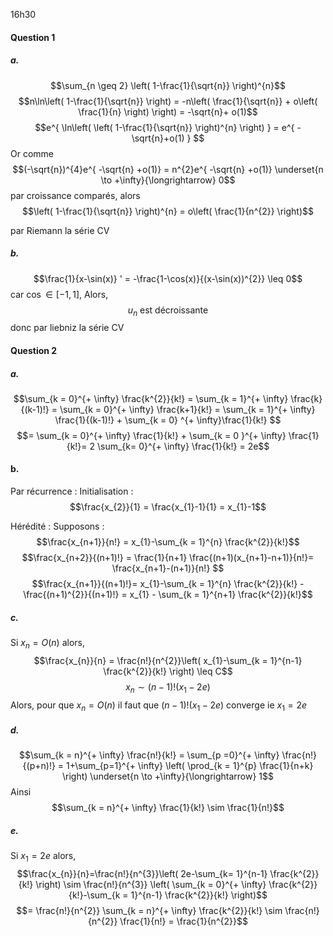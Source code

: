 16h30

#### Question 1
##### a.
$$\sum_{n \geq 2} \left( 1-\frac{1}{\sqrt{n}} \right)^{n}$$
$$n\ln\left( 1-\frac{1}{\sqrt{n}} \right) = -n\left( \frac{1}{\sqrt{n}}  + o\left( \frac{1}{n} \right) \right) = -\sqrt{n}+ o(1)$$
$$e^{ \ln\left( \left( 1-\frac{1}{\sqrt{n}} \right)^{n} \right) } = e^{ -\sqrt{n}+o(1) } $$
Or comme 
$$(-\sqrt{n})^{4}e^{ -\sqrt{n} +o(1)} = n^{2}e^{ -\sqrt{n} +o(1)} \underset{n \to +\infty}{\longrightarrow} 0$$
par croissance comparés, alors 
$$\left( 1-\frac{1}{\sqrt{n}} \right)^{n} = o\left( \frac{1}{n^{2}} \right)$$

par Riemann la série CV
##### b.
$$\frac{1}{x-\sin(x)} ' = -\frac{1-\cos(x)}{(x-\sin(x))^{2}} \leq 0$$
car $\cos \in [-1, 1]$,
Alors, 
$$u_{n} \text{ est décroissante}$$
donc par liebniz la série CV

#### Question 2
##### a.
$$\sum_{k = 0}^{+ \infty} \frac{k^{2}}{k!} = \sum_{k = 1}^{+ \infty} \frac{k}{(k-1)!} = \sum_{k = 0}^{+ \infty} \frac{k+1}{k!} = \sum_{k = 1}^{+ \infty} \frac{1}{(k-1)!} + \sum_{k = 0} ^{+ \infty}\frac{1}{k!} $$
$$= \sum_{k = 0}^{+ \infty} \frac{1}{k!} + \sum_{k = 0 }^{+ \infty} \frac{1}{k!}= 2 \sum_{k=  0}^{+ \infty} \frac{1}{k!} = 2e$$

#### b.
Par récurrence :
Initialisation : 
$$\frac{x_{2}}{1} = \frac{x_{1}-1}{1} = x_{1}-1$$

Hérédité : 
Supposons : 
$$\frac{x_{n+1}}{n!} = x_{1}-\sum_{k = 1}^{n} \frac{k^{2}}{k!}$$
$$\frac{x_{n+2}}{(n+1)!} =  \frac{1}{n+1} \frac{(n+1)(x_{n+1}-n+1)}{n!}= \frac{x_{n+1}-(n+1)}{n!} $$
$$\frac{x_{n+1}}{(n+1)!}= x_{1}-\sum_{k = 1}^{n} \frac{k^{2}}{k!} - \frac{(n+1)^{2}}{(n+1)!} = x_{1} - \sum_{k = 1}^{n+1} \frac{k^{2}}{k!}$$

##### c.
Si $x_{n} = O(n)$ alors, 
$$\frac{x_{n}}{n} = \frac{n!}{n^{2}}\left( x_{1}-\sum_{k = 1}^{n-1} \frac{k^{2}}{k!} \right) \leq C$$
$$x_{n} \sim (n-1)! (x_{1}-2e)$$
Alors, pour que $x_{n} = O(n)$ il faut que $(n-1)!(x_{1}-2e)$ converge ie $x_{1}=2e$

##### d.
$$\sum_{k = n}^{+ \infty} \frac{n!}{k!} = \sum_{p =0}^{+ \infty} \frac{n!}{(p+n)!} = 1+\sum_{p=1}^{+ \infty} \left( \prod_{k = 1}^{p} \frac{1}{n+k} \right) \underset{n \to +\infty}{\longrightarrow} 1$$
Ainsi
$$\sum_{k = n}^{+ \infty} \frac{1}{k!} \sim \frac{1}{n!}$$

##### e.
Si $x_{1} = 2e$ alors, 
$$\frac{x_{n}}{n}=\frac{n!}{n^{3}}\left( 2e-\sum_{k= 1}^{n-1} \frac{k^{2}}{k!} \right) \sim \frac{n!}{n^{3}} \left( \sum_{k = 0}^{+ \infty} \frac{k^{2}}{k!}-\sum_{k = 1}^{n-1} \frac{k^{2}}{k!} \right)$$
$$= \frac{n!}{n^{2}} \sum_{k = n}^{+ \infty} \frac{k^{2}}{k!} \sim \frac{n!}{n^{2}} \frac{1}{n!} = \frac{1}{n^{2}}$$

